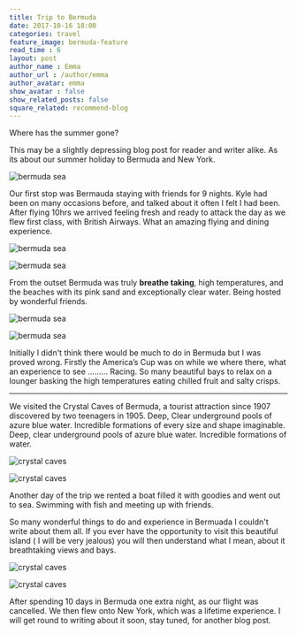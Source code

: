 ```yaml
---
title: Trip to Bermuda
date: 2017-10-16 18:00
categories: travel
feature_image: bermuda-feature
read_time : 6
layout: post
author_name : Emma
author_url : /author/emma
author_avatar: emma
show_avatar : false
show_related_posts: false
square_related: recommend-blog
---
```




Where has the summer gone?
This may be a slightly depressing blog post for reader and writer alike. As its about our summer holiday to Bermuda and New York.  

![bermuda sea](../img/post-assets/kyle-bermuda.jpg)

Our first stop was Bermauda staying with friends for 9 nights. Kyle had been on many occasions before, and talked about it often I felt I had been. After flying 10hrs we arrived feeling fresh and ready to attack the day as we flew first class, with British Airways. What an amazing flying and dining experience. 

![bermuda sea](../img/post-assets/beach.jpg)


![bermuda sea](../img/post-assets/boat-trip.jpg)

From the outset Bermuda was truly **breathe taking**, high temperatures, and the beaches with its pink sand and exceptionally clear water. Being hosted by wonderful friends.

![bermuda sea](../img/post-assets/beach-day.jpg)


![bermuda sea](../img/post-assets/lighthouse-pic.jpg)

Initially I didn't think there would be much to do in Bermuda but I was proved wrong. Firstly the America’s Cup was on while we where there, what an experience to see ……… Racing.  So many beautiful bays to relax on a lounger basking the high temperatures eating chilled fruit and salty crisps.

 ---
 
 We visited the Crystal Caves of Bermuda, a tourist attraction since 1907 discovered by two teenagers in 1905. Deep, Clear underground pools of azure blue water. Incredible formations of every size and shape imaginable. Deep, clear underground pools of azure blue water. Incredible formations of water. 

![crystal caves](../img/post-assets/caves.jpg)

![crystal caves](../img/post-assets/blue-caves.jpg)


Another day of the trip we rented a boat filled it with goodies and went out to sea. Swimming with fish and meeting up with friends. 
So many wonderful things to do and experience in Bermuada I couldn't write about them all. If you ever have the opportunity to visit this beautiful island ( I will be very jealous) you will then understand what I mean, about it breathtaking views and bays.

![crystal caves](../img/post-assets/emma-lighthouse.jpg)

![crystal caves](../img/post-assets/dinner-lighthouse.jpg)
After spending 10 days in Bermuda one extra night, as our flight was cancelled.  We then flew onto New York, which was a lifetime experience.  I will get round to writing about it soon, stay tuned, for another blog post. 



